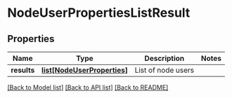 # NodeUserPropertiesListResult

## Properties
Name | Type | Description | Notes
------------ | ------------- | ------------- | -------------
**results** | [**list[NodeUserProperties]**](NodeUserProperties.md) | List of node users | 

[[Back to Model list]](../README.md#documentation-for-models) [[Back to API list]](../README.md#documentation-for-api-endpoints) [[Back to README]](../README.md)

